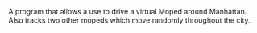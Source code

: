 A program that allows a use to drive a virtual Moped around Manhattan. Also tracks two other mopeds which move randomly throughout the city.
